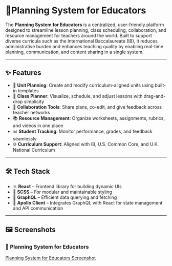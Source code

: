 # 🧠Planning System for Educators

The **Planning System for Educators** is a centralized, user-friendly platform designed to streamline lesson planning, class scheduling, collaboration, and resource management for teachers around the world. Built to support diverse curricula such as the International Baccalaureate (IB), it reduces administrative burden and enhances teaching quality by enabling real-time planning, communication, and content sharing in a single system.

---

## ✨ Features

- 🧩 **Unit Planning**: Create and modify curriculum-aligned units using built-in templates  
- 📅 **Class Planner**: Visualize, schedule, and adjust lessons with drag-and-drop simplicity  
- 🔄 **Collaboration Tools**: Share plans, co-edit, and give feedback across teacher networks  
- 📚 **Resource Management**: Organize worksheets, assignments, rubrics, and videos in one place  
- 📊 **Student Tracking**: Monitor performance, grades, and feedback seamlessly  
- 🌐 **Curriculum Support**: Aligned with IB, U.S. Common Core, and U.K. National Curriculum  

---

## 🛠 Tech Stack

- ⚛️ **React** – Frontend library for building dynamic UIs  
- 🎨 **SCSS** – For modular and maintainable styling  
- 🔗 **GraphQL** – Efficient data querying and fetching  
- 🚀 **Apollo Client** – Integrates GraphQL with React for state management and API communication  

---

## 🖼️ Screenshots

### 📌 Planning System for Educators
[Planning System for Educators Screenshot](https://drive.google.com/drive/folders/1Kc3ChiL6yObPvgbyAzGLwRLvQgGYEEJI?usp=drive_link)

